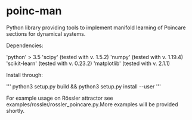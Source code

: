 # poinc-man
Python library providing tools to implement manifold learning of Poincare sections for dynamical systems.

Dependencies:

'python' > 3.5
'scipy' (tested with v. 1.5.2)
'numpy' (tested with v. 1.19.4)
'scikit-learn' (tested with v. 0.23.2)
'matplotlib' (tested with v. 2.1.1)

Install through:

'''
python3 setup.py build && python3 setup.py install --user
'''

For example usage on Rössler attractor see examples/rossler/rossler_poincare.py.More examples will be provided shortly.
 
